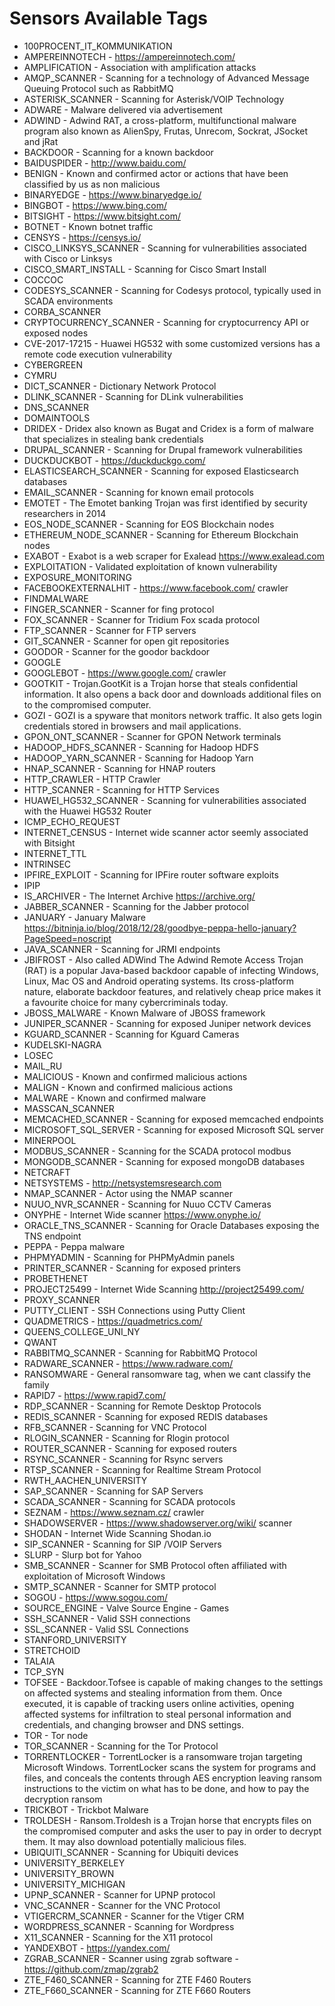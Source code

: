 # Sensors Available Tags

* 100PROCENT_IT_KOMMUNIKATION
* AMPEREINNOTECH - https://ampereinnotech.com/
* AMPLIFICATION - Association with amplification attacks
* AMQP_SCANNER - Scanning for a technology of Advanced Message Queuing Protocol such as RabbitMQ
* ASTERISK_SCANNER - Scanning for Asterisk/VOIP Technology
* ADWARE - Malware delivered via advertisement
* ADWIND - Adwind RAT, a cross-platform, multifunctional malware program also known as AlienSpy, Frutas, Unrecom, Sockrat, JSocket and jRat
* BACKDOOR - Scanning for a known backdoor
* BAIDUSPIDER - http://www.baidu.com/
* BENIGN - Known and confirmed actor or actions that have been classified by us as non malicious
* BINARYEDGE - https://www.binaryedge.io/
* BINGBOT - https://www.bing.com/
* BITSIGHT - https://www.bitsight.com/
* BOTNET - Known botnet traffic 
* CENSYS - https://censys.io/
* CISCO_LINKSYS_SCANNER - Scanning for vulnerabilities associated with Cisco or Linksys
* CISCO_SMART_INSTALL - Scanning for Cisco Smart Install
* COCCOC
* CODESYS_SCANNER - Scanning for Codesys protocol, typically used in SCADA environments
* CORBA_SCANNER
* CRYPTOCURRENCY_SCANNER - Scanning for cryptocurrency API or exposed nodes
* CVE-2017-17215 - Huawei HG532 with some customized versions has a remote code execution vulnerability
* CYBERGREEN
* CYMRU
* DICT_SCANNER - Dictionary Network Protocol
* DLINK_SCANNER - Scanning for DLink vulnerabilities
* DNS_SCANNER
* DOMAINTOOLS
* DRIDEX - Dridex also known as Bugat and Cridex is a form of malware that specializes in stealing bank credentials
* DRUPAL_SCANNER - Scanning for Drupal framework vulnerabilities
* DUCKDUCKBOT - https://duckduckgo.com/
* ELASTICSEARCH_SCANNER - Scanning for exposed Elasticsearch databases
* EMAIL_SCANNER - Scanning for known email protocols
* EMOTET - The Emotet banking Trojan was first identified by security researchers in 2014
* EOS_NODE_SCANNER - Scanning for EOS Blockchain nodes
* ETHEREUM_NODE_SCANNER - Scanning for Ethereum Blockchain nodes
* EXABOT - Exabot is a web scraper for Exalead https://www.exalead.com
* EXPLOITATION - Validated exploitation of known vulnerability
* EXPOSURE_MONITORING
* FACEBOOKEXTERNALHIT - https://www.facebook.com/ crawler
* FINDMALWARE
* FINGER_SCANNER - Scanner for fing protocol
* FOX_SCANNER - Scanner for Tridium Fox scada protocol
* FTP_SCANNER - Scanner for FTP servers
* GIT_SCANNER - Scanner for open git repositories
* GOODOR - Scanner for the goodor backdoor
* GOOGLE
* GOOGLEBOT - https://www.google.com/ crawler
* GOOTKIT - Trojan.GootKit is a Trojan horse that steals confidential information. It also opens a back door and downloads additional files on to the compromised computer. 
* GOZI - GOZI is a spyware that monitors network traffic. It also gets login credentials stored in browsers and mail applications.
* GPON_ONT_SCANNER - Scanner for GPON Network terminals 
* HADOOP_HDFS_SCANNER - Scanning for Hadoop HDFS
* HADOOP_YARN_SCANNER - Scanning for Hadoop Yarn
* HNAP_SCANNER - Scanning for HNAP routers
* HTTP_CRAWLER - HTTP Crawler
* HTTP_SCANNER - Scanning for HTTP Services
* HUAWEI_HG532_SCANNER - Scanning for vulnerabilities associated with the Huawei HG532 Router
* ICMP_ECHO_REQUEST
* INTERNET_CENSUS - Internet wide scanner actor seemly associated with Bitsight
* INTERNET_TTL
* INTRINSEC
* IPFIRE_EXPLOIT - Scanning for IPFire router software exploits
* IPIP
* IS_ARCHIVER - The Internet Archive https://archive.org/
* JABBER_SCANNER - Scanning for the Jabber protocol
* JANUARY - January Malware https://bitninja.io/blog/2018/12/28/goodbye-peppa-hello-january?PageSpeed=noscript
* JAVA_SCANNER - Scanning for JRMI endpoints 
* JBIFROST - Also called ADWind The Adwind Remote Access Trojan (RAT) is a popular Java-based backdoor capable of infecting Windows, Linux, Mac OS and Android operating systems. Its cross-platform nature, elaborate backdoor features, and relatively cheap price makes it a favourite choice for many cybercriminals today. 
* JBOSS_MALWARE - Known Malware of JBOSS framework
* JUNIPER_SCANNER - Scanning for exposed Juniper network devices 
* KGUARD_SCANNER - Scanning for Kguard Cameras 
* KUDELSKI-NAGRA
* LOSEC
* MAIL_RU
* MALICIOUS - Known and confirmed malicious actions
* MALIGN - Known and confirmed malicious actions
* MALWARE - Known and confirmed malware
* MASSCAN_SCANNER
* MEMCACHED_SCANNER - Scanning for exposed memcached endpoints
* MICROSOFT_SQL_SERVER - Scanning for exposed Microsoft SQL server
* MINERPOOL
* MODBUS_SCANNER - Scanning for the SCADA protocol modbus
* MONGODB_SCANNER - Scanning for exposed mongoDB databases
* NETCRAFT
* NETSYSTEMS - http://netsystemsresearch.com
* NMAP_SCANNER - Actor using the NMAP scanner 
* NUUO_NVR_SCANNER - Scanning for Nuuo CCTV Cameras
* ONYPHE - Internet Wide scanner https://www.onyphe.io/
* ORACLE_TNS_SCANNER - Scanning for Oracle Databases exposing the TNS endpoint
* PEPPA - Peppa malware 
* PHPMYADMIN - Scanning for PHPMyAdmin panels 
* PRINTER_SCANNER - Scanning for exposed printers 
* PROBETHENET
* PROJECT25499 - Internet Wide Scanning http://project25499.com/
* PROXY_SCANNER
* PUTTY_CLIENT - SSH Connections using Putty Client 
* QUADMETRICS - https://quadmetrics.com/
* QUEENS_COLLEGE_UNI_NY
* QWANT
* RABBITMQ_SCANNER - Scanning for RabbitMQ Protocol
* RADWARE_SCANNER - https://www.radware.com/
* RANSOMWARE - General ransomware tag, when we cant classify the family
* RAPID7 - https://www.rapid7.com/
* RDP_SCANNER - Scanning for Remote Desktop Protocols 
* REDIS_SCANNER - Scanning for exposed REDIS databases
* RFB_SCANNER - Scanning for VNC Protocol
* RLOGIN_SCANNER - Scanning for Rlogin protocol
* ROUTER_SCANNER - Scanning for exposed routers
* RSYNC_SCANNER - Scanning for Rsync servers 
* RTSP_SCANNER - Scanning for Realtime Stream Protocol
* RWTH_AACHEN_UNIVERSITY
* SAP_SCANNER - Scanning for SAP Servers
* SCADA_SCANNER - Scanning for SCADA protocols
* SEZNAM - https://www.seznam.cz/ crawler
* SHADOWSERVER - https://www.shadowserver.org/wiki/ scanner 
* SHODAN - Internet Wide Scanning Shodan.io
* SIP_SCANNER - Scanning for SIP /VOIP Servers
* SLURP - Slurp bot for Yahoo 
* SMB_SCANNER - Scanner for SMB Protocol often affiliated with exploitation of Microsoft Windows
* SMTP_SCANNER - Scanner for SMTP protocol
* SOGOU - https://www.sogou.com/
* SOURCE_ENGINE - Valve Source Engine - Games
* SSH_SCANNER - Valid SSH connections
* SSL_SCANNER - Valid SSL Connections
* STANFORD_UNIVERSITY
* STRETCHOID
* TALAIA
* TCP_SYN
* TOFSEE - Backdoor.Tofsee is capable of making changes to the settings on affected systems and stealing information from them. Once executed, it is capable of tracking users online activities, opening affected systems for infiltration to steal personal information and credentials, and changing browser and DNS settings.
* TOR - Tor node
* TOR_SCANNER - Scanning for the Tor Protocol
* TORRENTLOCKER - TorrentLocker is a ransomware trojan targeting Microsoft Windows. TorrentLocker scans the system for programs and files, and conceals the contents through AES encryption leaving ransom instructions to the victim on what has to be done, and how to pay the decryption ransom
* TRICKBOT - Trickbot Malware
* TROLDESH - Ransom.Troldesh is a Trojan horse that encrypts files on the compromised computer and asks the user to pay in order to decrypt them. It may also download potentially malicious files. 
* UBIQUITI_SCANNER - Scanning for Ubiquiti devices 
* UNIVERSITY_BERKELEY
* UNIVERSITY_BROWN
* UNIVERSITY_MICHIGAN
* UPNP_SCANNER - Scanner for UPNP protocol
* VNC_SCANNER - Scanner for the VNC Protocol
* VTIGERCRM_SCANNER - Scanner for the Vtiger CRM
* WORDPRESS_SCANNER - Scanning for Wordpress
* X11_SCANNER - Scanning for the X11 protocol
* YANDEXBOT - https://yandex.com/
* ZGRAB_SCANNER - Scanner using zgrab software - https://github.com/zmap/zgrab2
* ZTE_F460_SCANNER - Scanning for ZTE F460 Routers
* ZTE_F660_SCANNER - Scanning for ZTE F660 Routers
